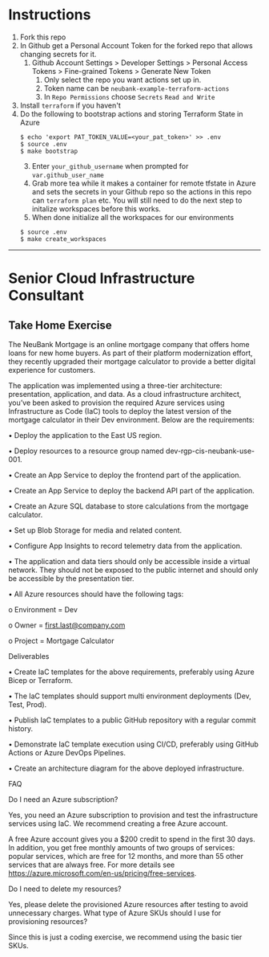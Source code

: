 # Instructions
1. Fork this repo
2. In Github get a Personal Account Token for the forked repo that allows changing secrets for it.
    1. Github Account Settings > Developer Settings > Personal Access Tokens > Fine-grained Tokens > Generate New Token
        1. Only select the repo you want actions set up in.
        2. Token name can be `neubank-example-terraform-actions`
        3. In `Repo Permissions` choose `Secrets` `Read and Write`
2. Install `terraform` if you haven't
4. Do the following to bootstrap actions and storing Terraform State in Azure
    ```shell
    $ echo 'export PAT_TOKEN_VALUE=<your_pat_token>' >> .env
    $ source .env 
    $ make bootstrap
    ```
    3. Enter `your_github_username` when prompted for `var.github_user_name`
    4. Grab more tea while it makes a container for remote tfstate in Azure and sets the secrets in your Github repo so the actions in this repo can `terraform plan` etc. You will still need to do the next step to initalize workspaces before this works.
    5. When done initialize all the workspaces for our environments
    ```shell
    $ source .env 
    $ make create_workspaces
    ```
    

-----

# Senior Cloud Infrastructure Consultant
## Take Home Exercise

The NeuBank Mortgage is an online mortgage company that offers home loans for new home buyers. As part of their platform modernization effort, they recently upgraded their mortgage calculator to provide a better digital experience for customers.

The application was implemented using a three-tier architecture: presentation, application, and data. 
As a cloud infrastructure architect, you’ve been asked to provision the required Azure services using Infrastructure as Code (IaC) tools to deploy the latest version of the mortgage calculator in their Dev environment. Below are the requirements:

•	Deploy the application to the East US region.

•	Deploy resources to a resource group named dev-rgp-cis-neubank-use-001.

•	Create an App Service to deploy the frontend part of the application.

•	Create an App Service to deploy the backend API part of the application.

•	Create an Azure SQL database to store calculations from the mortgage calculator.

•	Set up Blob Storage for media and related content.

•	Configure App Insights to record telemetry data from the application.

•	The application and data tiers should only be accessible inside a virtual network. They should not be exposed to the public internet and should only be accessible by the presentation tier.

•	All Azure resources should have the following tags:

o	Environment = Dev

o	Owner = first.last@company.com

o	Project = Mortgage Calculator

Deliverables

•	Create IaC templates for the above requirements, preferably using Azure Bicep or Terraform.

•	The IaC templates should support multi environment deployments (Dev, Test, Prod).

•	Publish IaC templates to a public GitHub repository with a regular commit history.

•	Demonstrate IaC template execution using CI/CD, preferably using GitHub Actions or Azure DevOps Pipelines.

•	Create an architecture diagram for the above deployed infrastructure.

FAQ

Do I need an Azure subscription?

Yes, you need an Azure subscription to provision and test the infrastructure services using IaC. We recommend creating a free Azure account. 

A free Azure account gives you a $200 credit to spend in the first 30 days. In addition, you get free monthly amounts of two groups of services: popular services, which are free for 12 months, and more than 55 other services that are always free. For more details see https://azure.microsoft.com/en-us/pricing/free-services.

Do I need to delete my resources?

Yes, please delete the provisioned Azure resources after testing to avoid unnecessary charges.
What type of Azure SKUs should I use for provisioning resources?

Since this is just a coding exercise, we recommend using the basic tier SKUs.

